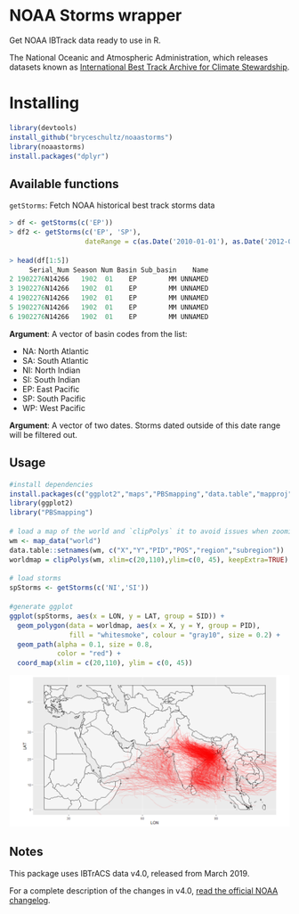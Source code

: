 # NOAA Storms wrapper

Get NOAA IBTrack data ready to use in R.

The National Oceanic and Atmospheric Administration, which releases datasets known as [International Best Track Archive for Climate Stewardship](https://www.ncdc.noaa.gov/ibtracs/).

# Installing

```r
library(devtools)
install_github("bryceschultz/noaastorms")
library(noaastorms)
install.packages("dplyr")
```

## Available functions

`getStorms`: Fetch NOAA historical best track storms data

```r
> df <- getStorms(c('EP'))
> df2 <- getStorms(c('EP', 'SP'),
                   dateRange = c(as.Date('2010-01-01'), as.Date('2012-01-01')))

> head(df[1:5])
     Serial_Num Season Num Basin Sub_basin    Name
2 1902276N14266   1902  01    EP        MM UNNAMED
3 1902276N14266   1902  01    EP        MM UNNAMED
4 1902276N14266   1902  01    EP        MM UNNAMED
5 1902276N14266   1902  01    EP        MM UNNAMED
6 1902276N14266   1902  01    EP        MM UNNAMED
```

**Argument**: A vector of basin codes from the list:
  - NA: North Atlantic
  - SA: South Atlantic
  - NI: North Indian
  - SI: South Indian
  - EP: East Pacific
  - SP: South Pacific
  - WP: West Pacific
  
**Argument**: A vector of two dates. Storms dated outside of this date range will be filtered out.

## Usage

```r
#install dependencies
install.packages(c("ggplot2","maps","PBSmapping","data.table","mapproj"))
library(ggplot2)
library("PBSmapping")

# load a map of the world and `clipPolys` it to avoid issues when zooming in with `coord_map`
wm <- map_data("world")
data.table::setnames(wm, c("X","Y","PID","POS","region","subregion"))
worldmap = clipPolys(wm, xlim=c(20,110),ylim=c(0, 45), keepExtra=TRUE)

# load storms
spStorms <- getStorms(c('NI','SI'))

#generate ggplot
ggplot(spStorms, aes(x = LON, y = LAT, group = SID)) + 
  geom_polygon(data = worldmap, aes(x = X, y = Y, group = PID), 
               fill = "whitesmoke", colour = "gray10", size = 0.2) +
  geom_path(alpha = 0.1, size = 0.8,
            color = "red") +
  coord_map(xlim = c(20,110), ylim = c(0, 45)) 
```

![](./Rplot.png)

## Notes

This package uses IBTrACS data v4.0, released from March 2019.

For a complete description of the changes in v4.0, [read the official NOAA changelog](https://www.ncdc.noaa.gov/ibtracs/index.php?name=status).
